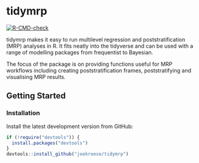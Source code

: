 
<!-- README.md is generated from README.Rmd. Please edit that file -->

# tidymrp

<!-- badges: start -->

[![R-CMD-check](https://github.com/joekroese/tidymrp/workflows/R-CMD-check/badge.svg)](https://github.com/joekroese/tidymrp/actions)
<!-- badges: end -->

tidymrp makes it easy to run multilevel regression and
poststratification (MRP) analyses in R. It fits neatly into the
tidyverse and can be used with a range of modelling packages from
frequentist to Bayesian.

The focus of the package is on providing functions useful for MRP
workflows including creating poststratification frames, poststratifying
and visualising MRP results.

## Getting Started

### Installation

Install the latest development version from GitHub:

``` r
if (!require("devtools")) {
  install.packages("devtools")
}
devtools::install_github("joekroese/tidymrp")
```
